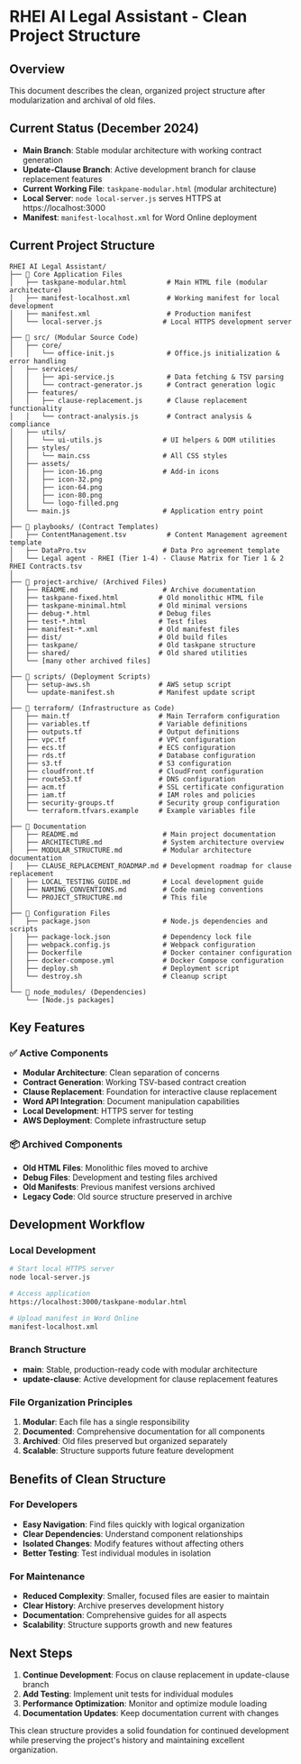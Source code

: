 # RHEI AI Legal Assistant - Clean Project Structure

## Overview
This document describes the clean, organized project structure after modularization and archival of old files.

## Current Status (December 2024)
- **Main Branch**: Stable modular architecture with working contract generation
- **Update-Clause Branch**: Active development branch for clause replacement features
- **Current Working File**: `taskpane-modular.html` (modular architecture)
- **Local Server**: `node local-server.js` serves HTTPS at https://localhost:3000
- **Manifest**: `manifest-localhost.xml` for Word Online deployment

## Current Project Structure

```
RHEI AI Legal Assistant/
├── 📄 Core Application Files
│   ├── taskpane-modular.html          # Main HTML file (modular architecture)
│   ├── manifest-localhost.xml         # Working manifest for local development
│   ├── manifest.xml                   # Production manifest
│   └── local-server.js               # Local HTTPS development server
│
├── 📁 src/ (Modular Source Code)
│   ├── core/
│   │   └── office-init.js             # Office.js initialization & error handling
│   ├── services/
│   │   ├── api-service.js             # Data fetching & TSV parsing
│   │   └── contract-generator.js      # Contract generation logic
│   ├── features/
│   │   ├── clause-replacement.js      # Clause replacement functionality
│   │   └── contract-analysis.js       # Contract analysis & compliance
│   ├── utils/
│   │   └── ui-utils.js               # UI helpers & DOM utilities
│   ├── styles/
│   │   └── main.css                  # All CSS styles
│   ├── assets/
│   │   ├── icon-16.png               # Add-in icons
│   │   ├── icon-32.png
│   │   ├── icon-64.png
│   │   ├── icon-80.png
│   │   └── logo-filled.png
│   └── main.js                       # Application entry point
│
├── 📁 playbooks/ (Contract Templates)
│   ├── ContentManagement.tsv          # Content Management agreement template
│   ├── DataPro.tsv                   # Data Pro agreement template
│   └── Legal agent - RHEI (Tier 1-4) - Clause Matrix for Tier 1 & 2 RHEI Contracts.tsv
│
├── 📁 project-archive/ (Archived Files)
│   ├── README.md                     # Archive documentation
│   ├── taskpane-fixed.html          # Old monolithic HTML file
│   ├── taskpane-minimal.html        # Old minimal versions
│   ├── debug-*.html                 # Debug files
│   ├── test-*.html                  # Test files
│   ├── manifest-*.xml               # Old manifest files
│   ├── dist/                        # Old build files
│   ├── taskpane/                    # Old taskpane structure
│   ├── shared/                      # Old shared utilities
│   └── [many other archived files]
│
├── 📁 scripts/ (Deployment Scripts)
│   ├── setup-aws.sh                 # AWS setup script
│   └── update-manifest.sh           # Manifest update script
│
├── 📁 terraform/ (Infrastructure as Code)
│   ├── main.tf                      # Main Terraform configuration
│   ├── variables.tf                 # Variable definitions
│   ├── outputs.tf                   # Output definitions
│   ├── vpc.tf                       # VPC configuration
│   ├── ecs.tf                       # ECS configuration
│   ├── rds.tf                       # Database configuration
│   ├── s3.tf                        # S3 configuration
│   ├── cloudfront.tf                # CloudFront configuration
│   ├── route53.tf                   # DNS configuration
│   ├── acm.tf                       # SSL certificate configuration
│   ├── iam.tf                       # IAM roles and policies
│   ├── security-groups.tf           # Security group configuration
│   └── terraform.tfvars.example     # Example variables file
│
├── 📁 Documentation
│   ├── README.md                     # Main project documentation
│   ├── ARCHITECTURE.md               # System architecture overview
│   ├── MODULAR_STRUCTURE.md          # Modular architecture documentation
│   ├── CLAUSE_REPLACEMENT_ROADMAP.md # Development roadmap for clause replacement
│   ├── LOCAL_TESTING_GUIDE.md        # Local development guide
│   ├── NAMING_CONVENTIONS.md         # Code naming conventions
│   └── PROJECT_STRUCTURE.md          # This file
│
├── 📁 Configuration Files
│   ├── package.json                  # Node.js dependencies and scripts
│   ├── package-lock.json             # Dependency lock file
│   ├── webpack.config.js             # Webpack configuration
│   ├── Dockerfile                    # Docker container configuration
│   ├── docker-compose.yml            # Docker Compose configuration
│   ├── deploy.sh                     # Deployment script
│   └── destroy.sh                    # Cleanup script
│
└── 📁 node_modules/ (Dependencies)
    └── [Node.js packages]
```

## Key Features

### ✅ Active Components
- **Modular Architecture**: Clean separation of concerns
- **Contract Generation**: Working TSV-based contract creation
- **Clause Replacement**: Foundation for interactive clause replacement
- **Word API Integration**: Document manipulation capabilities
- **Local Development**: HTTPS server for testing
- **AWS Deployment**: Complete infrastructure setup

### 📦 Archived Components
- **Old HTML Files**: Monolithic files moved to archive
- **Debug Files**: Development and testing files archived
- **Old Manifests**: Previous manifest versions archived
- **Legacy Code**: Old source structure preserved in archive

## Development Workflow

### Local Development
```bash
# Start local HTTPS server
node local-server.js

# Access application
https://localhost:3000/taskpane-modular.html

# Upload manifest in Word Online
manifest-localhost.xml
```

### Branch Structure
- **main**: Stable, production-ready code with modular architecture
- **update-clause**: Active development for clause replacement features

### File Organization Principles
1. **Modular**: Each file has a single responsibility
2. **Documented**: Comprehensive documentation for all components
3. **Archived**: Old files preserved but organized separately
4. **Scalable**: Structure supports future feature development

## Benefits of Clean Structure

### For Developers
- **Easy Navigation**: Find files quickly with logical organization
- **Clear Dependencies**: Understand component relationships
- **Isolated Changes**: Modify features without affecting others
- **Better Testing**: Test individual modules in isolation

### For Maintenance
- **Reduced Complexity**: Smaller, focused files are easier to maintain
- **Clear History**: Archive preserves development history
- **Documentation**: Comprehensive guides for all aspects
- **Scalability**: Structure supports growth and new features

## Next Steps

1. **Continue Development**: Focus on clause replacement in update-clause branch
2. **Add Testing**: Implement unit tests for individual modules
3. **Performance Optimization**: Monitor and optimize module loading
4. **Documentation Updates**: Keep documentation current with changes

This clean structure provides a solid foundation for continued development while preserving the project's history and maintaining excellent organization.
